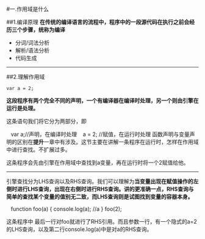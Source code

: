 #一.作用域是什么

##1.编译原理
**在传统的编译语言的流程中，程序中的一段源代码在执行之前会经历三个步骤，统称为编译**
+ 分词/词法分析
+ 解析/语法分析
+ 代码生成

***
##2.理解作用域

    var a = 2;
    
**这段程序有两个完全不同的声明，一个有编译器在编译时处理，另一个则由引擎在运行是处理。**

这条语句我们将它分为两部分，即

    var a;//声明，在编译时处理
    a = 2; //赋值，在运行时处理
函数声明与变量声明的区别在**提升**一章中有涉及。这节主要在讲解一条程序在运行时，怎样在作用域中进行查找。不扩展过多。

这条程序会先由引擎在作用域中查找到a变量，再在运行时将一个2赋值给他。
***
引擎查找分为LHS查询以及RHS查询。我们可以理解为**当变量出现在赋值操作的左侧时进行LHS查询，出现在右侧时进行RHS查询。讲的更准确一点，RHS查询与简单的查找某个变量的值别无二致，而LHS查询则是试图找到变量的容器本身。**

    function foo(a) {
     console.log(a); //a
    }
    foo(2);
    
这条程序中 最后一行对foo就进行了RHS引用。而且参数一行，有一个隐式的a=2的LHS查询，以及第二行console.log(a)中是对a的RHS查询。
